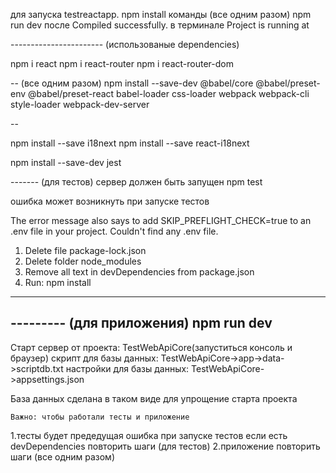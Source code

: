 для запуска testreactapp.
npm install
команды (все одним разом)
npm run dev
после Compiled successfully.
в терминале Project is running at

----------------------- (использованые dependencies)

npm i react
npm i react-router
npm i react-router-dom

-- (все одним разом)
npm install --save-dev @babel/core @babel/preset-env  @babel/preset-react babel-loader css-loader webpack webpack-cli style-loader webpack-dev-server

--

npm install --save i18next
npm install --save react-i18next

npm install --save-dev jest


------- (для тестов)
сервер должен быть запущен
npm test

 
ошибка может возникнуть при запуске тестов 

The error message also says to add SKIP_PREFLIGHT_CHECK=true
to an .env file in your project.
Couldn't find any .env file.

1. Delete file package-lock.json
2. Delete folder node_modules
3. Remove all text in devDependencies from package.json
4. Run: npm install
--------- 


--------- (для приложения)
npm run dev
---------



Cтарт cервер от проекта: TestWebApiCore(запуститься консоль и браузер) 
скрипт для базы данных: TestWebApiCore->app->data->scriptdb.txt
настройки для базы данных: TestWebApiCore->appsettings.json

База данных сделана в таком виде для упрощение старта проекта



	Важно: чтобы работали тесты и приложение
1.тесты
будет предедущая ошибка при запуске тестов если есть devDependencies
повторить шаги (для тестов)
2.приложение
повторить шаги (все одним разом)

